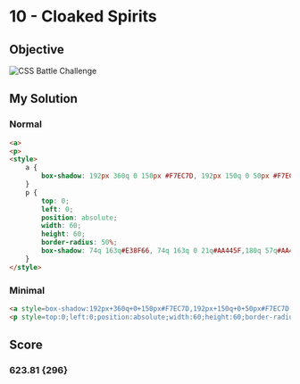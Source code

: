 # 10 - Cloaked Spirits

## Objective

![CSS Battle Challenge](https://cssbattle.dev/targets/10.png)

## My Solution

### Normal

```html
<a>
<p>
<style>
	a {
		box-shadow: 192px 360q 0 150px #F7EC7D, 192px 150q 0 50px #F7EC7D, 0 0 0 5in #62306D;
	}
	p {
		top: 0;
		left: 0;
		position: absolute;
		width: 60;
		height: 60;
		border-radius: 50%;
		box-shadow: 74q 163q#E38F66, 74q 163q 0 21q#AA445F,180q 57q#AA445F,180q 57q 0 21q #E38F66, 286q 163q #E38F66, 270px 163q 0 21q #AA445F;
	}
</style>
```

### Minimal

```html
<a style=box-shadow:192px+360q+0+150px#F7EC7D,192px+150q+0+50px#F7EC7D,0+0+0+5in#62306D>
<p style=top:0;left:0;position:absolute;width:60;height:60;border-radius:50%;box-shadow:74q+163q#E38F66,74q+163q+0+21q#AA445F,180q+57q#AA445F,180q+57q+0+21q#E38F66,286q+163q#E38F66,270px+163q+0+21q#AA445F>
```

## Score

### 623.81 {296}
